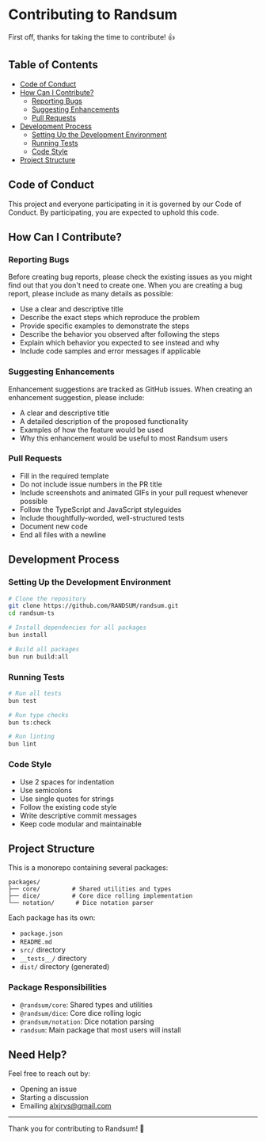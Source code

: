 # Contributing to Randsum

First off, thanks for taking the time to contribute! 👍

## Table of Contents

- [Code of Conduct](#code-of-conduct)
- [How Can I Contribute?](#how-can-i-contribute)
  - [Reporting Bugs](#reporting-bugs)
  - [Suggesting Enhancements](#suggesting-enhancements)
  - [Pull Requests](#pull-requests)
- [Development Process](#development-process)
  - [Setting Up the Development Environment](#setting-up-the-development-environment)
  - [Running Tests](#running-tests)
  - [Code Style](#code-style)
- [Project Structure](#project-structure)

## Code of Conduct

This project and everyone participating in it is governed by our Code of Conduct. By participating, you are expected to uphold this code.

## How Can I Contribute?

### Reporting Bugs

Before creating bug reports, please check the existing issues as you might find out that you don't need to create one. When you are creating a bug report, please include as many details as possible:

- Use a clear and descriptive title
- Describe the exact steps which reproduce the problem
- Provide specific examples to demonstrate the steps
- Describe the behavior you observed after following the steps
- Explain which behavior you expected to see instead and why
- Include code samples and error messages if applicable

### Suggesting Enhancements

Enhancement suggestions are tracked as GitHub issues. When creating an enhancement suggestion, please include:

- A clear and descriptive title
- A detailed description of the proposed functionality
- Examples of how the feature would be used
- Why this enhancement would be useful to most Randsum users

### Pull Requests

- Fill in the required template
- Do not include issue numbers in the PR title
- Include screenshots and animated GIFs in your pull request whenever possible
- Follow the TypeScript and JavaScript styleguides
- Include thoughtfully-worded, well-structured tests
- Document new code
- End all files with a newline

## Development Process

### Setting Up the Development Environment

```bash
# Clone the repository
git clone https://github.com/RANDSUM/randsum.git
cd randsum-ts

# Install dependencies for all packages
bun install

# Build all packages
bun run build:all
```

### Running Tests

```bash
# Run all tests
bun test

# Run type checks
bun ts:check

# Run linting
bun lint
```

### Code Style

- Use 2 spaces for indentation
- Use semicolons
- Use single quotes for strings
- Follow the existing code style
- Write descriptive commit messages
- Keep code modular and maintainable

## Project Structure

This is a monorepo containing several packages:

```
packages/
├── core/         # Shared utilities and types
├── dice/         # Core dice rolling implementation
└── notation/      # Dice notation parser
```

Each package has its own:

- `package.json`
- `README.md`
- `src/` directory
- `__tests__/` directory
- `dist/` directory (generated)

### Package Responsibilities

- `@randsum/core`: Shared types and utilities
- `@randsum/dice`: Core dice rolling logic
- `@randsum/notation`: Dice notation parsing
- `randsum`: Main package that most users will install

## Need Help?

Feel free to reach out by:

- Opening an issue
- Starting a discussion
- Emailing alxjrvs@gmail.com

---

Thank you for contributing to Randsum! 🎲
